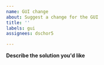 ```yaml
---
name: GUI change
about: Suggest a change for the GUI
title: ''
labels: gui
assignees: dschor5

---
```


**Describe the solution you'd like**
